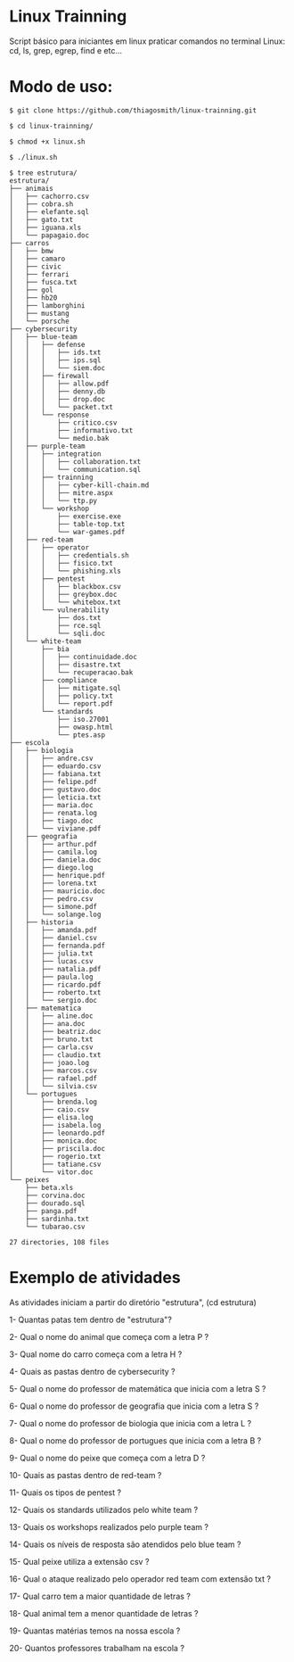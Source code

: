 # Linux Trainning
Script básico para iniciantes em linux praticar comandos no terminal Linux: cd, ls, grep, egrep, find e etc...

# Modo de uso:

```
$ git clone https://github.com/thiagosmith/linux-trainning.git

$ cd linux-trainning/

$ chmod +x linux.sh

$ ./linux.sh

$ tree estrutura/
estrutura/
├── animais
│   ├── cachorro.csv
│   ├── cobra.sh
│   ├── elefante.sql
│   ├── gato.txt
│   ├── iguana.xls
│   └── papagaio.doc
├── carros
│   ├── bmw
│   ├── camaro
│   ├── civic
│   ├── ferrari
│   ├── fusca.txt
│   ├── gol
│   ├── hb20
│   ├── lamborghini
│   ├── mustang
│   └── porsche
├── cybersecurity
│   ├── blue-team
│   │   ├── defense
│   │   │   ├── ids.txt
│   │   │   ├── ips.sql
│   │   │   └── siem.doc
│   │   ├── firewall
│   │   │   ├── allow.pdf
│   │   │   ├── denny.db
│   │   │   ├── drop.doc
│   │   │   └── packet.txt
│   │   └── response
│   │       ├── critico.csv
│   │       ├── informativo.txt
│   │       └── medio.bak
│   ├── purple-team
│   │   ├── integration
│   │   │   ├── collaboration.txt
│   │   │   └── communication.sql
│   │   ├── trainning
│   │   │   ├── cyber-kill-chain.md
│   │   │   ├── mitre.aspx
│   │   │   └── ttp.py
│   │   └── workshop
│   │       ├── exercise.exe
│   │       ├── table-top.txt
│   │       └── war-games.pdf
│   ├── red-team
│   │   ├── operator
│   │   │   ├── credentials.sh
│   │   │   ├── fisico.txt
│   │   │   └── phishing.xls
│   │   ├── pentest
│   │   │   ├── blackbox.csv
│   │   │   ├── greybox.doc
│   │   │   └── whitebox.txt
│   │   └── vulnerability
│   │       ├── dos.txt
│   │       ├── rce.sql
│   │       └── sqli.doc
│   └── white-team
│       ├── bia
│       │   ├── continuidade.doc
│       │   ├── disastre.txt
│       │   └── recuperacao.bak
│       ├── compliance
│       │   ├── mitigate.sql
│       │   ├── policy.txt
│       │   └── report.pdf
│       └── standards
│           ├── iso.27001
│           ├── owasp.html
│           └── ptes.asp
├── escola
│   ├── biologia
│   │   ├── andre.csv
│   │   ├── eduardo.csv
│   │   ├── fabiana.txt
│   │   ├── felipe.pdf
│   │   ├── gustavo.doc
│   │   ├── leticia.txt
│   │   ├── maria.doc
│   │   ├── renata.log
│   │   ├── tiago.doc
│   │   └── viviane.pdf
│   ├── geografia
│   │   ├── arthur.pdf
│   │   ├── camila.log
│   │   ├── daniela.doc
│   │   ├── diego.log
│   │   ├── henrique.pdf
│   │   ├── lorena.txt
│   │   ├── mauricio.doc
│   │   ├── pedro.csv
│   │   ├── simone.pdf
│   │   └── solange.log
│   ├── historia
│   │   ├── amanda.pdf
│   │   ├── daniel.csv
│   │   ├── fernanda.pdf
│   │   ├── julia.txt
│   │   ├── lucas.csv
│   │   ├── natalia.pdf
│   │   ├── paula.log
│   │   ├── ricardo.pdf
│   │   ├── roberto.txt
│   │   └── sergio.doc
│   ├── matematica
│   │   ├── aline.doc
│   │   ├── ana.doc
│   │   ├── beatriz.doc
│   │   ├── bruno.txt
│   │   ├── carla.csv
│   │   ├── claudio.txt
│   │   ├── joao.log
│   │   ├── marcos.csv
│   │   ├── rafael.pdf
│   │   └── silvia.csv
│   └── portugues
│       ├── brenda.log
│       ├── caio.csv
│       ├── elisa.log
│       ├── isabela.log
│       ├── leonardo.pdf
│       ├── monica.doc
│       ├── priscila.doc
│       ├── rogerio.txt
│       ├── tatiane.csv
│       └── vitor.doc
└── peixes
    ├── beta.xls
    ├── corvina.doc
    ├── dourado.sql
    ├── panga.pdf
    ├── sardinha.txt
    └── tubarao.csv

27 directories, 108 files

```
# Exemplo de atividades

As atividades iniciam a partir do diretório "estrutura", (cd estrutura)

1- Quantas patas tem dentro de "estrutura"?

2- Qual o nome do animal que começa com a letra P ?

3- Qual nome do carro começa com a letra H ?

4- Quais as pastas dentro de cybersecurity ?

5- Qual o nome do professor de matemática que inicia com a letra S ?

6- Qual o nome do professor de geografia que inicia com a letra S ?

7- Qual o nome do professor de biologia que inicia com a letra L ?

8- Qual o nome do professor de portugues que inicia com a letra B ?

9- Qual o nome do peixe que começa com a letra D ?

10- Quais as pastas dentro de red-team ?

11- Quais os tipos de pentest ?

12- Quais os standards utilizados pelo white team ?

13- Quais os workshops realizados pelo purple team ?

14- Quais os níveis de resposta são atendidos pelo blue team ?

15- Qual peixe utiliza a extensão csv ? 

16- Qual o ataque realizado pelo operador red team com extensão txt ?

17- Qual carro tem a maior quantidade de letras ?

18- Qual animal tem a menor quantidade de letras ?

19- Quantas matérias temos na nossa escola ?

20- Quantos professores trabalham na escola ?


